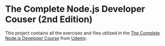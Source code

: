 # The Complete Node.js Developer Couser (2nd Edition)

This project contains all the exercises and files utilized in the [The Complete Node.js Developer Course](https://www.udemy.com/the-complete-nodejs-developer-course-2/) from [Udemy](https://www.udemy.com/).